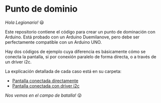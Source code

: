 # Punto de dominio

*Hola Legionario!*
:smiley:

Este repositorio contiene el código para crear un punto de dominación con Arduino. Está probado con un Arduino Duemilanove, pero debe ser perfectamente compatible con un Arduino UNO.

Hay dos códigos de ejemplo cuya diferencia es básicamente cómo se conecta la pantalla, si por conexión paralelo de forma directa, o a través de un driver i2c.

La explicación detallada de cada caso está en su carpeta:

- [Pantalla conectada directamente](/domination_direct_lcd)
- [Pantalla conectada con driver i2c](/domination_i2c_lcd)

*Nos vemos en el campo de batalla!* 
:stuck_out_tongue_winking_eye: